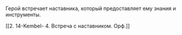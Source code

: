 Герой встречает наставника, который предоставляет ему знания и инструменты.

[[2. 14-Kembel- 4. Встреча с наставником. Орф.]]
